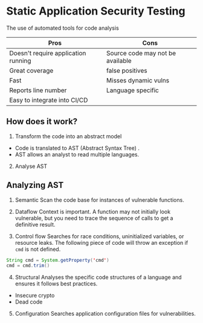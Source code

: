 # Static Application Security Testing
The use of automated tools for code analysis

| Pros | Cons |
| ---- | ---- |
| Doesn't require application running | Source code may not be available |
| Great coverage | false positives |
| Fast | Misses dynamic vulns |
| Reports line number | Language specific |
| Easy to integrate into CI/CD | |

## How does it work?
1. Transform the code into an abstract model
- Code is translated to AST (Abstract Syntax Tree) . 
- AST allows an analyst to read multiple languages.

2. Analyse AST

## Analyzing AST

1. Semantic
Scan the code base for instances of vulnerable functions.

2. Dataflow
Context is important. A function may not initially look vulnerable, but you need to trace the sequence of calls to get a definitive result.

3. Control flow
Searches for race conditions, uninitialized variables, or resource leaks. The following piece of code will throw an exception if `cmd` is not defined.
```java
String cmd = System.getProperty('cmd')
cmd = cmd.trim()
```

4. Structural
Analyses the specific code structures of a language and ensures it follows best practices. 
- Insecure crypto
- Dead code

5. Configuration
Searches application configuration files for vulnerabilities.

 
